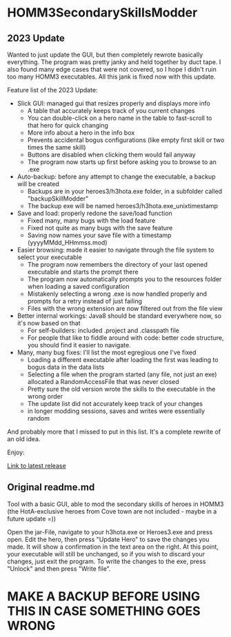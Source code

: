 # HOMM3SecondarySkillsModder

## 2023 Update

Wanted to just update the GUI, but then completely rewrote basically everything. The program was pretty janky and held together by duct tape. I also found many edge cases that were not covered, so I hope I didn't ruin too many HOMM3 executables. All this jank is fixed now with this update.

Feature list of the 2023 Update:

+ Slick GUI: managed gui that resizes properly and displays more info
	+ A table that accurately keeps track of you current changes
	+ You can double-click on a hero name in the table to fast-scroll to that hero for quick changing
	+ More info about a hero in the info box
	+ Prevents accidental bogus configurations (like empty first skill or two times the same skill)
	+ Buttons are disabled when clicking them would fail anyway
	+ The program now starts up first before asking you to browse to an .exe
+ Auto-backup: before any attempt to change the executable, a backup will be created
	+ Backups are in your heroes3/h3hota.exe folder, in a subfolder called "backupSkillModder"
	+ The backup exe will be named heroes3/h3hota.exe_unixtimestamp
+ Save and load: properly redone the save/load function
	+ Fixed many, many bugs with the load feature
	+ Fixed not quite as many bugs with the save feature
	+ Saving now names your save file with a timestamp (yyyyMMdd_HHmmss.mod)
+ Easier browsing: made it easier to navigate through the file system to select your executable
	+ The program now remembers the directory of your last opened executable and starts the prompt there
	+ The program now automatically prompts you to the resources folder when loading a saved configuration
	+ Mistakenly selecting a wrong .exe is now handled properly and prompts for a retry instead of just failing
	+ Files with the wrong extension are now filtered out from the file view
+ Better internal workings: Java8 should be standard everywhere now, so it's now based on that
	+ For self-builders: included .project and .classpath file
	+ For people that like to fiddle around with code: better code structure, you should find it easier to navigate.
+ Many, many bug fixes: I'll list the most egregious one I've fixed
	+ Loading a different executable after loading the first was leading to bogus data in the data lists
	+ Selecting a file when the program started (any file, not just an exe) allocated a RandomAccessFile that was never closed
	+ Pretty sure the old version wrote the skills to the executable in the wrong order
	+ The update list did not accurately keep track of your changes
	+ in longer modding sessions, saves and writes were essentially random

And probably more that I missed to put in this list. It's a complete rewrite of an old idea.

Enjoy:

[Link to latest release](toAdd)

## Original readme.md

Tool with a basic GUI, able to mod the secondary skills of heroes in HOMM3 (the HotA-exclusive heroes from Cove town are not included - maybe in a future update =))

Open the jar-File, navigate to your h3hota.exe or Heroes3.exe and press open. Edit the hero, then press "Update Hero" to save the changes you made. It will show a confirmation in the text area on the right. At this point, your executable will still be unchanged, so if you wish to discard your changes, just exit the program. To write the changes to the exe, press "Unlock" and then press "Write file".

# MAKE A BACKUP BEFORE USING THIS IN CASE SOMETHING GOES WRONG

